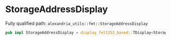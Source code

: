 # StorageAddressDisplay

Fully qualified path: `alexandria_utils::fmt::StorageAddressDisplay`

```rust
pub impl StorageAddressDisplay = display_felt252_based::TDisplay<StorageAddress>;
```

